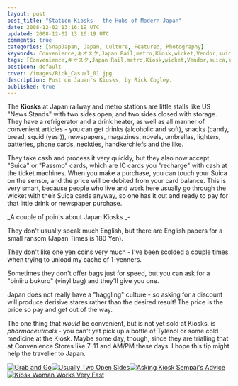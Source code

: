 ```yaml
---           
layout: post
post_title: "Station Kiosks - the Hubs of Modern Japan"
date: 2008-12-02 13:16:19 UTC
updated: 2008-12-02 13:16:19 UTC
comments: true
categories: [SnapJapan, Japan, Culture, Featured, Photography]
keywords: Convenience,キオスク,Japan Rail,metro,Kiosk,wicket,Vendor,suica,subway,japan
tags: [Convenience,キオスク,Japan Rail,metro,Kiosk,wicket,Vendor,suica,subway,japan]
posticon: default
cover: /images/Rick_Casual_01.jpg
description: Post on Japan's Kiosks, by Rick Cogley.
published: true
---
```

 

[](http://www.flickr.com/photos/81796435@N00/3038226322 "View 'Got Everything Except Meds' on Flickr.com")The **Kiosks** at Japan railway and metro stations are little stalls like US "News Stands" with two sides open, and two sides closed with storage. They have a refrigerator and a drink heater, as well as all manner of convenient articles - you can get drinks (alcoholic and soft), snacks (candy, bread, squid (yes!)), newspapers, magazines, novels, umbrellas, lighters, batteries, phone cards, neckties, handkerchiefs and the like. 


They take cash and process it very quickly, but they also now accept "Suica" or "Passmo" cards, which are IC cards you "recharge" with cash at the ticket machines. When you make a purchase, you can touch your Suica on the sensor, and the price will be debited from your card balance. This is very smart, because people who live and work here usually go through the wicket with their Suica cards anyway, so one has it out and ready to pay for that little drink or newspaper purchase. 


_A couple of points about Japan Kiosks _- 





They don't usually speak much English, but there are English papers for a small ransom (Japan Times is 180 Yen).


They don't like one yen coins very much - I've been scolded a couple times when trying to unload my cache of 1-yenners.


Sometimes they don't offer bags just for speed, but you can ask for a "biniiru bukuro" (vinyl bag) and they'll give you one.


Japan does not really have a "haggling" culture - so asking for a discount will produce derisive stares rather than the desired result! The price is the price so pay and get out of the way.





The one thing that _would_ be convenient, but is not yet sold at Kiosks, is _pharmaceuticals_ - you can't yet pick up a bottle of Tylenol or some cold medicine at the Kiosk. Maybe some day, though, since they are trialling that at Convenience Stores like 7-11 and AM/PM these days. I hope this tip might help the traveller to Japan. 

[![Grab and Go](http://farm4.static.flickr.com/3177/3038224600_f25a6ecc44_s.jpg)](http://www.flickr.com/photos/81796435@N00/3038224600 "View 'Grab and Go' on Flickr.com")[![Usually Two Open Sides](http://farm4.static.flickr.com/3289/3038223934_c1237dd6fe_s.jpg)](http://www.flickr.com/photos/81796435@N00/3038223934 "View 'Usually Two Open Sides' on Flickr.com")[![Asking Kiosk Sempai's Advice](http://farm4.static.flickr.com/3006/3037386261_0c84b63ece_s.jpg)](http://www.flickr.com/photos/81796435@N00/3037386261 "View 'Asking Kiosk Sempai's Advice' on Flickr.com")[![Kiosk Woman Works Very Fast](http://farm4.static.flickr.com/3202/3037385701_bb12377580_s.jpg)](http://www.flickr.com/photos/81796435@N00/3037385701 "View 'Kiosk Woman Works Very Fast' on Flickr.com")





